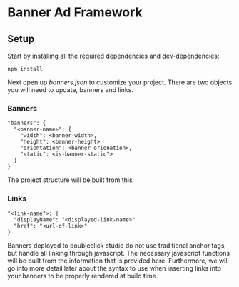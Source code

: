 Banner Ad Framework 
===============================================================================

Setup
-------------------------------------------------------------------------------

Start by installing all the required dependencies and dev-dependencies:

    npm install

Next open up *banners.json* to customize your project. There are two objects you will need to update, banners and links.

### Banners

    "banners": {
      "<banner-name>": {
        "width": <banner-width>,
        "height": <banner-height>
        "orientation": <banner-orienation>,
        "static": <is-banner-static?>
      }
    }

The project structure will be built from this   

### Links

    "<link-name">: {
      "displayName": "<displayed-link-name>"
      "href": "<url-of-link>"
    }

Banners deployed to doubleclick studio do not use traditional anchor tags, but handle all linking through javascript. The necessary javascript functions will be built from the information that is provided here. Furthermore, we will go into more detail later about the syntax to use when inserting links into your banners to be properly rendered at build time.